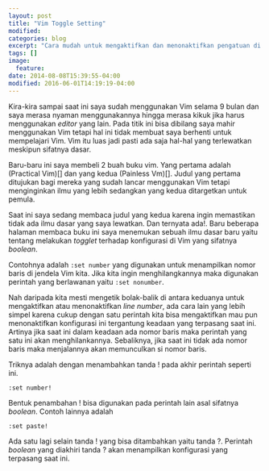 ```yaml
---
layout: post
title: "Vim Toggle Setting"
modified:
categories: blog
excerpt: "Cara mudah untuk mengaktifkan dan menonaktifkan pengatuan di Vim yang sifatnya boolean"
tags: []
image:
  feature:
date: 2014-08-08T15:39:55-04:00
modified: 2016-06-01T14:19:19-04:00
---
```


Kira-kira sampai saat ini saya sudah menggunakan Vim selama 9 bulan dan saya merasa nyaman menggunakannya hingga merasa kikuk jika harus menggunakan *editor* yang lain. Pada titik ini bisa dibilang saya mahir menggunakan Vim tetapi hal ini tidak membuat saya berhenti untuk mempelajari Vim. Vim itu luas jadi pasti ada saja hal-hal yang terlewatkan meskipun sifatnya dasar.

Baru-baru ini saya membeli 2 buah buku vim. Yang pertama adalah (Practical Vim)[] dan yang kedua (Painless Vm)[]. Judul yang pertama ditujukan bagi mereka yang sudah lancar menggunakan Vim tetapi menginginkan ilmu yang lebih sedangkan yang kedua ditargetkan untuk pemula.

Saat ini saya sedang membaca judul yang kedua karena ingin memastikan tidak ada ilmu dasar yang saya lewatkan. Dan ternyata ada!. Baru beberapa halaman membaca buku ini saya menemukan sebuah ilmu dasar baru yaitu tentang melakukan *togglet* terhadap konfigurasi di Vim yang sifatnya *boolean*.

Contohnya adalah `:set number` yang digunakan untuk menampilkan nomor baris di jendela Vim kita. Jika kita ingin menghilangkannya maka digunakan perintah yang berlawanan yaitu `:set nonumber`.

Nah daripada kita mesti mengetik bolak-balik di antara keduanya untuk mengaktifkan atau menonaktifkan *line number*, ada cara lain yang lebih simpel karena cukup dengan satu perintah kita bisa mengaktifkan mau pun menonaktifkan konfigurasi ini tergantung keadaan yang terpasang saat ini. Artinya jika saat ini dalam keadaan ada nomor baris maka perintah yang satu ini akan menghilankannya. Sebaliknya, jika saat ini tidak ada nomor baris maka menjalannya akan memunculkan si nomor baris.

Triknya adalah dengan menambahkan tanda ! pada akhir perintah seperti ini.

`:set number!`

Bentuk penambahan ! bisa digunakan pada perintah lain asal sifatnya *boolean*. Contoh lainnya adalah

`:set paste!`

Ada satu lagi selain tanda ! yang bisa ditambahkan yaitu tanda ?. Perintah *boolean* yang diakhiri tanda ? akan menampilkan konfigurasi yang terpasang saat ini.
